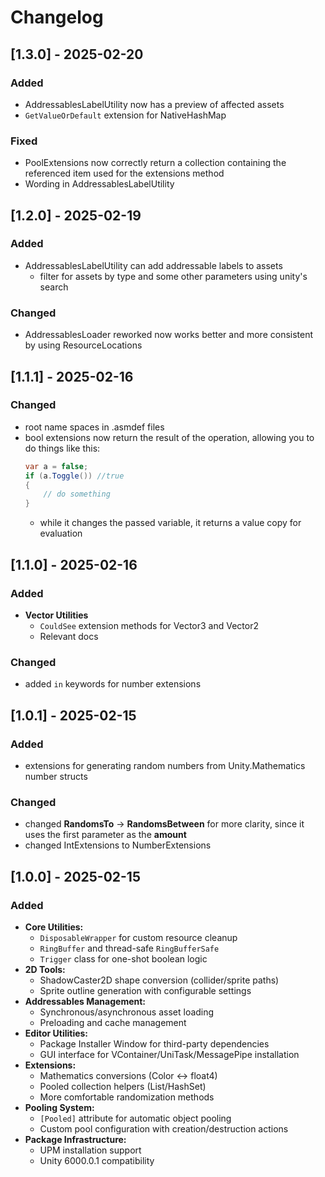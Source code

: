 # Changelog

## [1.3.0] - 2025-02-20
### Added
- AddressablesLabelUtility now has a preview of affected assets
- `GetValueOrDefault` extension for NativeHashMap

### Fixed
- PoolExtensions now correctly return a collection containing the referenced item used for the extensions method
- Wording in AddressablesLabelUtility

## [1.2.0] - 2025-02-19

### Added
- AddressablesLabelUtility can add addressable labels to assets
  - filter for assets by type and some other parameters using unity's search
### Changed
- AddressablesLoader reworked now works better and more consistent by using ResourceLocations

## [1.1.1] - 2025-02-16
### Changed
- root name spaces in .asmdef files
- bool extensions now return the result of the operation, allowing you to do things like this:
  ```csharp
  var a = false;
  if (a.Toggle()) //true
  {
      // do something
  }
  ```
  - while it changes the passed variable, it returns a value copy for evaluation

## [1.1.0] - 2025-02-16
### Added
- **Vector Utilities**
  - `CouldSee` extension methods for Vector3 and Vector2
  - Relevant docs

### Changed
- added `in` keywords for number extensions

## [1.0.1] - 2025-02-15
### Added
- extensions for generating random numbers from Unity.Mathematics number structs

### Changed
- changed **RandomsTo** -> **RandomsBetween** for more clarity, since it uses the first parameter as the **amount**
- changed IntExtensions to NumberExtensions

## [1.0.0] - 2025-02-15
### Added
- **Core Utilities:**
  - `DisposableWrapper` for custom resource cleanup
  - `RingBuffer` and thread-safe `RingBufferSafe`
  - `Trigger` class for one-shot boolean logic
- **2D Tools:**
  - ShadowCaster2D shape conversion (collider/sprite paths)
  - Sprite outline generation with configurable settings
- **Addressables Management:**
  - Synchronous/asynchronous asset loading
  - Preloading and cache management
- **Editor Utilities:**
  - Package Installer Window for third-party dependencies
  - GUI interface for VContainer/UniTask/MessagePipe installation
- **Extensions:**
  - Mathematics conversions (Color <-> float4)
  - Pooled collection helpers (List/HashSet)
  - More comfortable randomization methods
- **Pooling System:**
  - `[Pooled]` attribute for automatic object pooling
  - Custom pool configuration with creation/destruction actions
- **Package Infrastructure:**
  - UPM installation support
  - Unity 6000.0.1 compatibility
